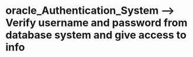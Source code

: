 # oracle_Authentication_System --> Verify username and password from database system and give access to info
